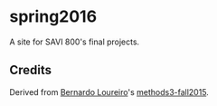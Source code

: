# spring2016

A site for SAVI 800's final projects.

## Credits

Derived from [Bernardo Loureiro](https://github.com/bplmp)'s [methods3-fall2015](https://github.com/DUE-Parsons/methods3-fall2015).
